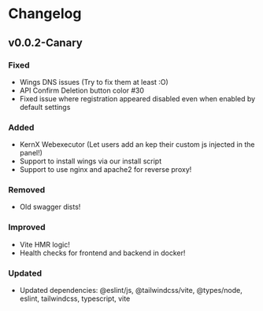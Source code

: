 # Changelog

## v0.0.2-Canary

### Fixed
* Wings DNS issues (Try to fix them at least :O)
* API Confirm Deletion button color #30
* Fixed issue where registration appeared disabled even when enabled by default settings

### Added
* KernX Webexecutor (Let users add an kep their custom js injected in the panel!)
* Support to install wings via our install script
* Support to use nginx and apache2 for reverse proxy!

### Removed
* Old swagger dists!

### Improved
* Vite HMR logic!
* Health checks for frontend and backend in docker!

### Updated
* Updated dependencies: @eslint/js, @tailwindcss/vite, @types/node, eslint, tailwindcss, typescript, vite
